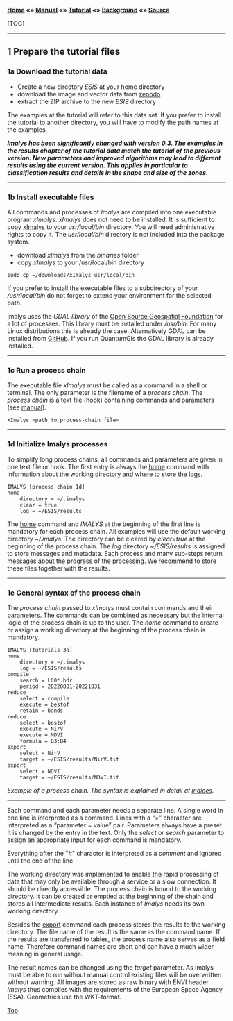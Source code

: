 **[Home](../README.md) «» [Manual](../manual/README.md) «» [Tutorial](../tutorial/README.md) «» [Background](../background/README.md) «» [Source](../source)**

[TOC]

------

## 1 Prepare the tutorial files

### 1a Download the tutorial data

- Create a new directory *ESIS* at your home directory
- download the image and vector data from [zenodo](https://zenodo.org/records/11097359) 
- extract the ZIP archive to the new *ESIS* directory 

The examples at the tutorial will refer to this data set. If you prefer to install the tutorial to another directory, you will have to modify the path names at the examples.

***Imalys has been significantly changed with version 0.3. The examples in the *results* chapter of the tutorial data match the tutorial of the previous version. New parameters and improved algorithms may lead to different results using the current version. This applies in particular to classification results and details in the shape and size of the zones.***

------

### 1b Install executable files

All commands and processes of *Imalys* are compiled into one executable program *xImalys*. *xImalys* does not need to be installed. It is sufficient to copy [xImalys](../executables/x_Imalys) to your *usr/local/bin* directory. You will need administrative rights to copy it. The *usr/local/bin* directory is not included into the package system.

 - download *xImalys* from the *binaries* folder
 - copy *xImalys* to your /usr/local/bin directory

```
sudo cp ~/downloads/xImalys usr/local/bin
```

If you prefer to install the executable files to a subdirectory of your */usr/local/bin* do not forget to extend your environment for the selected path.

Imalys uses the *GDAL library* of the [Open Source Geospatial Foundation](https://www.osgeo.org/) for a lot of processes. This library must be installed under */usr/bin*. For many Linux distributions this is already the case. Alternatively GDAL can be installed from [GitHub](https://github.com/OSGeo/GDAL). If you run QuantumGis the GDAL library is already installed.

-----

### 1c Run a process chain

The executable file *xImalys* must be called as a command in a shell or terminal. The only parameter is the filename of a *process chain*. The *process chain* is a text file (hook) containing commands and parameters (see [manual](../manual/0_Execute.md)).

```
xImalys »path_to_process-chain_file«
```

-----

### 1d Initialize Imalys processes

To simplify long process chains, all commands and parameters are given in one text file or hook. The first entry is always the [home](../manual/1_Home.md) command with information about the working directory and where to store the logs.

```
IMALYS [process chain 1d]
home
	directory = ~/.imalys
	clear = true
	log = ~/ESIS/results
```

The [home](../manual/1_Home.md) command and *IMALYS* at the beginning of the first line is mandatory for each process chain. All examples will use the default working directory *~/.imalys*. The directory can be cleared by *clear=true* at the beginning of the process chain. The *log* directory *~/ESIS/results* is assigned to store messages and metadata. Each process and many sub-steps return messages about the progress of the processing. We recommend to store these files together with the results.

-----

### 1e General syntax of the process chain

The *process chain* passed to *xImalys* must contain commands and their parameters. The commands can be combined as necessary but the internal logic of the process chain is up to the user. The *home* command to create or assign a working directory at the beginning of the process chain is mandatory. 

```
IMALYS [tutorials 3a]
home
	directory = ~/.imalys
	log = ~/ESIS/results
compile
	search = LC0*.hdr
	period = 20220801-20221031
reduce
	select = compile
	execute = bestof
	retain = bands
reduce
	select = bestof
	execute = NirV
	execute = NDVI
	formula = B3:B4
export
	select = NirV
	target = ~/ESIS/results/NirV.tif
export
	select = NDVI
	target = ~/ESIS/results/NDVI.tif
```

*Example of a process chain. The syntax is explained in detail at [indices](3_Indices.md).*

------

Each command and each parameter needs a separate line. A single word in one line is interpreted as a command. Lines with a “=” character are interpreted as a “parameter = value” pair. Parameters always have a preset. It is changed by the entry in the text. Only the *select* or *search* parameter to assign an appropriate input for each command is mandatory. 

Everything after the "#" character is interpreted as a *comment* and ignored until the end of the line.

The working directory was implemented to enable the rapid processing of data that may only be available through a service or a slow connection. It should be directly accessible. The process chain is bound to the working directory. It can be created or emptied at the beginning of the chain and stores all intermediate results. Each instance of *Imalys* needs its own working directory. 

Besides the [export](../manual/11_Export.md) command each process stores the results to the working directory. The file name of the result is the same as the command name. If the results are transferred to tables, the process name also serves as a field name. Therefore command names are short and can have a much wider meaning in general usage.

The result names can be changed using the *target* parameter. As Imalys must be able to run without manual control existing files will be overwritten without warning. All images are stored as raw binary with ENVI header. *Imalys* thus complies with the requirements of the European Space Agency (ESA). Geometries use the WKT-format.

[Top](1_Prepare.md)
